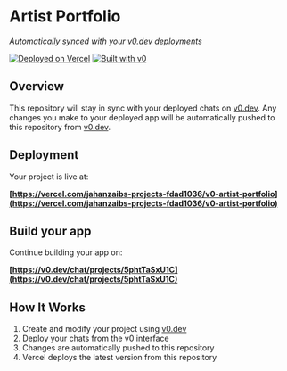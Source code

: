 # Artist Portfolio

*Automatically synced with your [v0.dev](https://v0.dev) deployments*

[![Deployed on Vercel](https://img.shields.io/badge/Deployed%20on-Vercel-black?style=for-the-badge&logo=vercel)](https://vercel.com/jahanzaibs-projects-fdad1036/v0-artist-portfolio)
[![Built with v0](https://img.shields.io/badge/Built%20with-v0.dev-black?style=for-the-badge)](https://v0.dev/chat/projects/5phtTaSxU1C)

## Overview

This repository will stay in sync with your deployed chats on [v0.dev](https://v0.dev).
Any changes you make to your deployed app will be automatically pushed to this repository from [v0.dev](https://v0.dev).

## Deployment

Your project is live at:

**[https://vercel.com/jahanzaibs-projects-fdad1036/v0-artist-portfolio](https://vercel.com/jahanzaibs-projects-fdad1036/v0-artist-portfolio)**

## Build your app

Continue building your app on:

**[https://v0.dev/chat/projects/5phtTaSxU1C](https://v0.dev/chat/projects/5phtTaSxU1C)**

## How It Works

1. Create and modify your project using [v0.dev](https://v0.dev)
2. Deploy your chats from the v0 interface
3. Changes are automatically pushed to this repository
4. Vercel deploys the latest version from this repository
